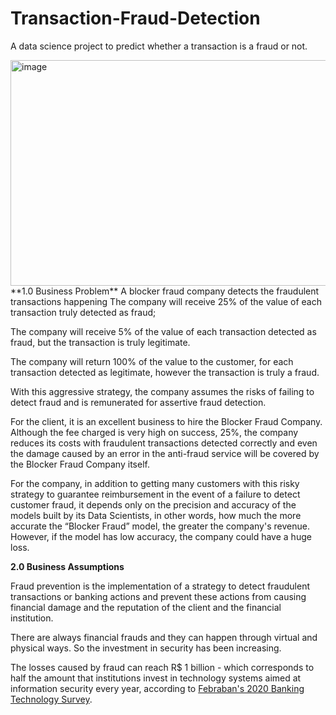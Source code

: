 # Transaction-Fraud-Detection
A data science project to predict whether a transaction is a fraud or not.

<img width="1034" height="361" alt="image" src="https://github.com/user-attachments/assets/ac4b24d6-20d9-45b0-9441-dc66d8002f84" />
**1.0 Business Problem**
A blocker fraud company detects the fraudulent transactions happening
The company will receive 25% of the value of each transaction truly detected as fraud;

The company will receive 5% of the value of each transaction detected as fraud, but the transaction is truly legitimate.

The company will return 100% of the value to the customer, for each transaction detected as legitimate, however the transaction is truly a fraud.

With this aggressive strategy, the company assumes the risks of failing to detect fraud and is remunerated for assertive fraud detection.

For the client, it is an excellent business to hire the Blocker Fraud Company. Although the fee charged is very high on success, 25%, the company reduces its costs with fraudulent transactions detected correctly and even the damage caused by an error in the anti-fraud service will be covered by the Blocker Fraud Company itself.

For the company, in addition to getting many customers with this risky strategy to guarantee reimbursement in the event of a failure to detect customer fraud, it depends only on the precision and accuracy of the models built by its Data Scientists, in other words, how much the more accurate the “Blocker Fraud” model, the greater the company's revenue. However, if the model has low accuracy, the company could have a huge loss.

**2.0 Business Assumptions**

Fraud prevention is the implementation of a strategy to detect fraudulent transactions or banking actions and prevent these actions from causing financial damage and the reputation of the client and the financial institution.

There are always financial frauds and they can happen through virtual and physical ways. So the investment in security has been increasing.

The losses caused by fraud can reach R$ 1 billion - which corresponds to half the amount that institutions invest in technology systems aimed at information security every year, according to [Febraban's 2020 Banking Technology Survey](https://blog.simply.com.br/).


